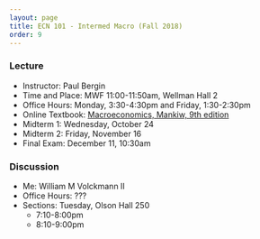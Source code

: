 ```yaml
---
layout: page
title: ECN 101 - Intermed Macro (Fall 2018)
order: 9
---
```


### Lecture

* Instructor: Paul Bergin
* Time and Place: MWF 11:00-11:50am, Wellman Hall 2
* Office Hours: Monday, 3:30-4:30pm and Friday, 1:30-2:30pm
* Online Textbook: [Macroeconomics, Mankiw, 9th edition](http://inclusiveaccess.ucdavis.edu/)
* Midterm 1: Wednesday, October 24
* Midterm 2: Friday, November 16
* Final Exam: December 11, 10:30am


### Discussion
* Me: William M Volckmann II
* Office Hours: ???
* Sections: Tuesday, Olson Hall 250
  * 7:10-8:00pm
  * 8:10-9:00pm
